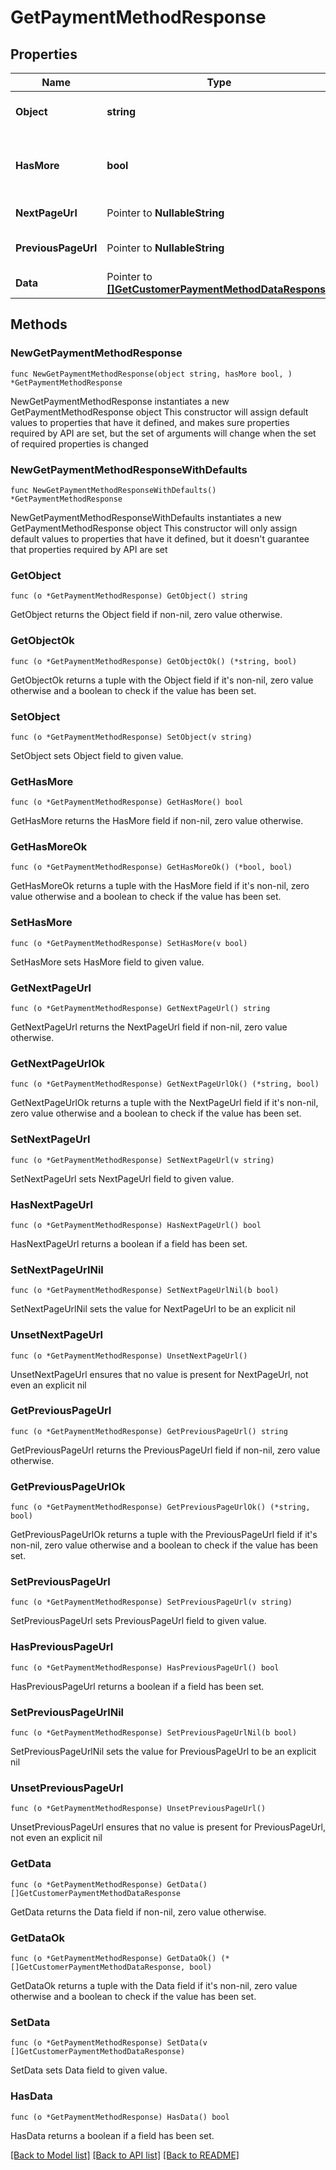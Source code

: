 # GetPaymentMethodResponse

## Properties

Name | Type | Description | Notes
------------ | ------------- | ------------- | -------------
**Object** | **string** | Object type, in this case is list | 
**HasMore** | **bool** | Indicates if there are more pages to be requested | 
**NextPageUrl** | Pointer to **NullableString** | URL of the next page. | [optional] 
**PreviousPageUrl** | Pointer to **NullableString** | Url of the previous page. | [optional] 
**Data** | Pointer to [**[]GetCustomerPaymentMethodDataResponse**](GetCustomerPaymentMethodDataResponse.md) |  | [optional] 

## Methods

### NewGetPaymentMethodResponse

`func NewGetPaymentMethodResponse(object string, hasMore bool, ) *GetPaymentMethodResponse`

NewGetPaymentMethodResponse instantiates a new GetPaymentMethodResponse object
This constructor will assign default values to properties that have it defined,
and makes sure properties required by API are set, but the set of arguments
will change when the set of required properties is changed

### NewGetPaymentMethodResponseWithDefaults

`func NewGetPaymentMethodResponseWithDefaults() *GetPaymentMethodResponse`

NewGetPaymentMethodResponseWithDefaults instantiates a new GetPaymentMethodResponse object
This constructor will only assign default values to properties that have it defined,
but it doesn't guarantee that properties required by API are set

### GetObject

`func (o *GetPaymentMethodResponse) GetObject() string`

GetObject returns the Object field if non-nil, zero value otherwise.

### GetObjectOk

`func (o *GetPaymentMethodResponse) GetObjectOk() (*string, bool)`

GetObjectOk returns a tuple with the Object field if it's non-nil, zero value otherwise
and a boolean to check if the value has been set.

### SetObject

`func (o *GetPaymentMethodResponse) SetObject(v string)`

SetObject sets Object field to given value.


### GetHasMore

`func (o *GetPaymentMethodResponse) GetHasMore() bool`

GetHasMore returns the HasMore field if non-nil, zero value otherwise.

### GetHasMoreOk

`func (o *GetPaymentMethodResponse) GetHasMoreOk() (*bool, bool)`

GetHasMoreOk returns a tuple with the HasMore field if it's non-nil, zero value otherwise
and a boolean to check if the value has been set.

### SetHasMore

`func (o *GetPaymentMethodResponse) SetHasMore(v bool)`

SetHasMore sets HasMore field to given value.


### GetNextPageUrl

`func (o *GetPaymentMethodResponse) GetNextPageUrl() string`

GetNextPageUrl returns the NextPageUrl field if non-nil, zero value otherwise.

### GetNextPageUrlOk

`func (o *GetPaymentMethodResponse) GetNextPageUrlOk() (*string, bool)`

GetNextPageUrlOk returns a tuple with the NextPageUrl field if it's non-nil, zero value otherwise
and a boolean to check if the value has been set.

### SetNextPageUrl

`func (o *GetPaymentMethodResponse) SetNextPageUrl(v string)`

SetNextPageUrl sets NextPageUrl field to given value.

### HasNextPageUrl

`func (o *GetPaymentMethodResponse) HasNextPageUrl() bool`

HasNextPageUrl returns a boolean if a field has been set.

### SetNextPageUrlNil

`func (o *GetPaymentMethodResponse) SetNextPageUrlNil(b bool)`

 SetNextPageUrlNil sets the value for NextPageUrl to be an explicit nil

### UnsetNextPageUrl
`func (o *GetPaymentMethodResponse) UnsetNextPageUrl()`

UnsetNextPageUrl ensures that no value is present for NextPageUrl, not even an explicit nil
### GetPreviousPageUrl

`func (o *GetPaymentMethodResponse) GetPreviousPageUrl() string`

GetPreviousPageUrl returns the PreviousPageUrl field if non-nil, zero value otherwise.

### GetPreviousPageUrlOk

`func (o *GetPaymentMethodResponse) GetPreviousPageUrlOk() (*string, bool)`

GetPreviousPageUrlOk returns a tuple with the PreviousPageUrl field if it's non-nil, zero value otherwise
and a boolean to check if the value has been set.

### SetPreviousPageUrl

`func (o *GetPaymentMethodResponse) SetPreviousPageUrl(v string)`

SetPreviousPageUrl sets PreviousPageUrl field to given value.

### HasPreviousPageUrl

`func (o *GetPaymentMethodResponse) HasPreviousPageUrl() bool`

HasPreviousPageUrl returns a boolean if a field has been set.

### SetPreviousPageUrlNil

`func (o *GetPaymentMethodResponse) SetPreviousPageUrlNil(b bool)`

 SetPreviousPageUrlNil sets the value for PreviousPageUrl to be an explicit nil

### UnsetPreviousPageUrl
`func (o *GetPaymentMethodResponse) UnsetPreviousPageUrl()`

UnsetPreviousPageUrl ensures that no value is present for PreviousPageUrl, not even an explicit nil
### GetData

`func (o *GetPaymentMethodResponse) GetData() []GetCustomerPaymentMethodDataResponse`

GetData returns the Data field if non-nil, zero value otherwise.

### GetDataOk

`func (o *GetPaymentMethodResponse) GetDataOk() (*[]GetCustomerPaymentMethodDataResponse, bool)`

GetDataOk returns a tuple with the Data field if it's non-nil, zero value otherwise
and a boolean to check if the value has been set.

### SetData

`func (o *GetPaymentMethodResponse) SetData(v []GetCustomerPaymentMethodDataResponse)`

SetData sets Data field to given value.

### HasData

`func (o *GetPaymentMethodResponse) HasData() bool`

HasData returns a boolean if a field has been set.


[[Back to Model list]](../README.md#documentation-for-models) [[Back to API list]](../README.md#documentation-for-api-endpoints) [[Back to README]](../README.md)


